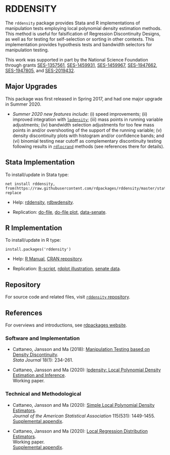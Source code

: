 # RDDENSITY

The `rddensity` package provides Stata and R implementations of manipulation tests employing local polynomial density estimation methods. This method is useful for falsification of Regression Discontinuity Designs, as well as for testing for self-selection or sorting in other contexts. This implementation provides hypothesis tests and bandwidth selectors for manipulation testing. 

This work was supported in part by the National Science Foundation through grants [SES-1357561](https://www.nsf.gov/awardsearch/showAward?AWD_ID=1357561), [SES-1459931](https://www.nsf.gov/awardsearch/showAward?AWD_ID=1459931), [SES-1459967](https://www.nsf.gov/awardsearch/showAward?AWD_ID=1459967), [SES-1947662](https://www.nsf.gov/awardsearch/showAward?AWD_ID=1947662), [SES-1947805](https://www.nsf.gov/awardsearch/showAward?AWD_ID=1947805), and [SES-2019432](https://www.nsf.gov/awardsearch/showAward?AWD_ID=2019432).

## Major Upgrades

This package was first released in Spring 2017, and had one major upgrade in Summer 2020.

- _Summer 2020 new features include_: (i) speed improvements; (ii) improved integration with [`lpdensity`](https://nppackages.github.io/lpdensity/); (iii) mass points in running variable adjustments; (iv) bandwidth selection adjustments for too few mass points in and/or overshooting of the support of the running variable; (v) density discontinuity plots with histogram and/or confidence bands; and (vi) binomial testing near cutoff as complementary discontinuity testing following results in [`rdlocrand`](https://rdpackages.github.io/rdlocrand/) methods (see references there for details).

## Stata Implementation

To install/update in Stata type:
```
net install rddensity, from(https://raw.githubusercontent.com/rdpackages/rddensity/master/stata) replace
```

- Help: [rddensity](https://github.com/rdpackages/rddensity/raw/master/stata/rddensity.pdf), [rdbwdensity](https://github.com/rdpackages/rddensity/raw/master/stata/rdbwdensity.pdf).

- Replication: [do-file](https://github.com/rdpackages/rddensity/raw/master/stata/rddensity_illustration.do), [do-file plot](https://github.com/rdpackages/rddensity/raw/master/stata/rddensity_plot_illustration.do), [data-senate](https://github.com/rdpackages/rddensity/raw/master/stata/rddensity_senate.dta).

## R Implementation

To install/update in R type:
```
install.packages('rddensity')
```

- Help: [R Manual](https://cran.r-project.org/web/packages/rddensity/rddensity.pdf), [CRAN repository](https://cran.r-project.org/package=rddensity).

- Replication: [R-script](https://github.com/rdpackages/rddensity/raw/master/R/rddensity_illustration.R), [rdplot illustration](https://github.com/rdpackages/rddensity/raw/master/R/rddensity_plot_illustration.R), [senate data](https://github.com/rdpackages/rddensity/raw/master/R/rddensity_senate.csv).

## Repository

For source code and related files, visit [`rddensity` repository](https://github.com/rdpackages/rddensity/).


## References

For overviews and introductions, see [rdpackages website](https://rdpackages.github.io).

### Software and Implementation

- Cattaneo, Jansson and Ma (2018): [Manipulation Testing based on Density Discontinuity](https://rdpackages.github.io/references/Cattaneo-Jansson-Ma_2018_Stata.pdf).<br>
_Stata Journal_ 18(1): 234-261.

- Cattaneo, Jansson and Ma (2020): [lpdensity: Local Polynomial Density Estimation and Inference](https://rdpackages.github.io/references/Cattaneo-Jansson-Ma_2020_JSS.pdf).<br>
Working paper.

### Technical and Methodological

- Cattaneo, Jansson and Ma (2020): [Simple Local Polynomial Density Estimators](https://rdpackages.github.io/references/Cattaneo-Jansson-Ma_2020_JASA.pdf).<br>
_Journal of the American Statistical Association_ 115(531): 1449-1455.<br>
[Supplemental appendix](https://rdpackages.github.io/references/Cattaneo-Jansson-Ma_2020_JASA--Supplement.pdf).

- Cattaneo, Jansson and Ma (2020): [Local Regression Distribution Estimators](https://rdpackages.github.io/references/Cattaneo-Jansson-Ma_2020_JoE.pdf).<br>
Working paper.<br>
[Supplemental appendix](https://rdpackages.github.io/references/Cattaneo-Jansson-Ma_2020_JoE--Supplement.pdf).

<br><br>
